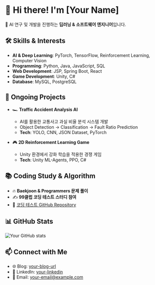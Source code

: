 # 👋 Hi there! I'm [Your Name]  
🚀 AI 연구 및 개발을 진행하는 **딥러닝 & 소프트웨어 엔지니어**입니다.

## 🛠 Skills & Interests
- **AI & Deep Learning**: PyTorch, TensorFlow, Reinforcement Learning, Computer Vision
- **Programming**: Python, Java, JavaScript, SQL
- **Web Development**: JSP, Spring Boot, React
- **Game Development**: Unity, C#
- **Database**: MySQL, PostgreSQL

## 📌 Ongoing Projects
- 🏎 **Traffic Accident Analysis AI**  
  - AI를 활용한 교통사고 과실 비율 분석 시스템 개발  
  - Object Detection → Classification → Fault Ratio Prediction  
  - **Tech**: YOLO, CNN, JSON Dataset, PyTorch  

- 🎮 **2D Reinforcement Learning Game**  
  - Unity 환경에서 강화 학습을 적용한 경쟁 게임  
  - **Tech**: Unity ML-Agents, PPO, C#  

## 📚 Coding Study & Algorithm
- 🔥 **Baekjoon & Programmers 문제 풀이**  
- ✍ **99클럽 코딩 테스트 스터디 참여**  
- 📂 [코딩 테스트 GitHub Repository](https://github.com/your-github-handle/coding-test-repo)  

## 📊 GitHub Stats  
![Your GitHub stats](https://github-readme-stats.vercel.app/api?username=your-github-handle&show_icons=true&theme=tokyonight)

## 📫 Connect with Me
- 🌐 Blog: [your-blog-url](https://your-blog-url.com)
- 💼 LinkedIn: [your-linkedin](https://linkedin.com/in/yourprofile)
- 📧 Email: your-email@example.com
